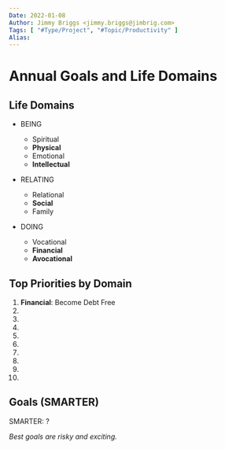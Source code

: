 ```yaml
---
Date: 2022-01-08
Author: Jimmy Briggs <jimmy.briggs@jimbrig.com>
Tags: [ "#Type/Project", "#Topic/Productivity" ]
Alias: 
---
```


# Annual Goals and Life Domains

## Life Domains

- BEING
	- Spiritual
	- **Physical**
	- Emotional
	- **Intellectual**

- RELATING
	- Relational
	- **Social**
	- Family

- DOING
	- Vocational
	- **Financial**
	- **Avocational**

## Top Priorities by Domain

1. **Financial**: Become Debt Free
2.
3.
4.
5.
6.
7.
8.
9.
10.

## Goals (SMARTER)

SMARTER: ?

*Best goals are risky and exciting.*


